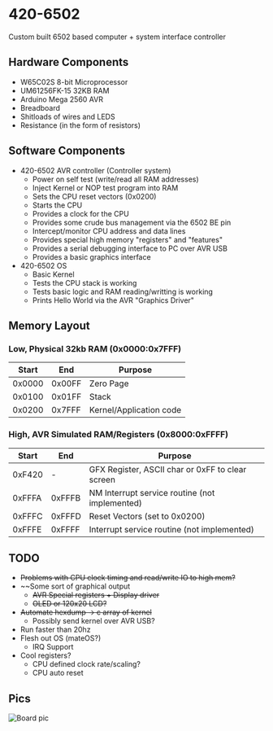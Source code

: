 # 420-6502
Custom built 6502 based computer + system interface controller

## Hardware Components
* W65C02S 8-bit Microprocessor
* UM61256FK-15 32KB RAM 
* Arduino Mega 2560 AVR 
* Breadboard
* Shitloads of wires and LEDS
* Resistance (in the form of resistors)

## Software Components
* 420-6502 AVR controller (Controller system)
  * Power on self test (write/read all RAM addresses)
  * Inject Kernel or NOP test program into RAM 
  * Sets the CPU reset vectors (0x0200)
  * Starts the CPU
  * Provides a clock for the CPU
  * Provides some crude bus management via the 6502 BE pin
  * Intercept/monitor CPU address and data lines
  * Provides special high memory "registers" and "features"
  * Provides a serial debugging interface to PC over AVR USB
  * Provides a basic graphics interface  
* 420-6502 OS 
  * Basic Kernel
  * Tests the CPU stack is working 
  * Tests basic logic and RAM reading/writting is working
  * Prints Hello World via the AVR "Graphics Driver"

## Memory Layout
### Low, Physical 32kb RAM (0x0000:0x7FFF)
| Start | End  | Purpose |
| ------| ------- | ------------- |
| 0x0000 | 0x00FF | Zero Page     |
| 0x0100 | 0x01FF | Stack         |
| 0x0200 | 0x7FFF | Kernel/Application code |

### High, AVR Simulated RAM/Registers (0x8000:0xFFFF)
| Start |  End  | Purpose |
| ------|------- | ------------- |
| 0xF420 | - | GFX Register, ASCII char or 0xFF to clear screen |
| 0xFFFA | 0xFFFB | NM Interrupt service routine (not implemented) |
| 0xFFFC | 0xFFFD | Reset Vectors (set to 0x0200) |
| 0xFFFE | 0xFFFF | Interrupt service routine (not implemented) |

## TODO
* ~~Problems with CPU clock timing and read/write IO to high mem?~~
* ~~Some sort of graphical output
  * ~~AVR Special registers + Display driver~~
  * ~~OLED or 120x20 LCD?~~
* ~~Automate hexdump -> c array of kernel~~
  * Possibly send kernel over AVR USB?
* Run faster than 20hz
* Flesh out OS (mateOS?) 
  * IRQ Support 
* Cool registers?
  * CPU defined clock rate/scaling?
  * CPU auto reset

## Pics
![Board pic](/pic.png)

